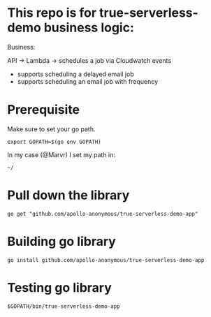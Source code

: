 # This repo is for true-serverless-demo business logic:

Business:

API -> Lambda -> schedules a job via Cloudwatch events
- supports scheduling a delayed email job
- supports scheduling an email job with frequency

# Prerequisite

Make sure to set your go path.

```
export GOPATH=$(go env GOPATH)
```

In my case (@Marvr) I set my path in:
```
~/
```

# Pull down the library

```
go get "github.com/apollo-anonymous/true-serverless-demo-app"
```

# Building go library

```
go install github.com/apollo-anonymous/true-serverless-demo-app
```

# Testing go library

```
$GOPATH/bin/true-serverless-demo-app
```
